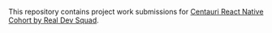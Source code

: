 This repository contains project work submissions for [Centauri React Native Cohort by Real Dev Squad](https://github.com/Real-Dev-Squad/Centauri-React-Native-Cohort).